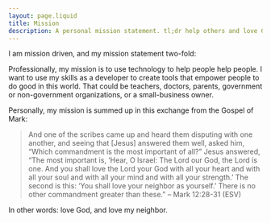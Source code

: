 ```yaml
---
layout: page.liquid
title: Mission
description: A personal mission statement. tl;dr help others and love God.
---
```


I am mission driven, and my mission statement two-fold:

Professionally, my mission is to use technology to help people help people. I
want to use my skills as a developer to create tools that empower people to do
good in this world. That could be teachers, doctors, parents, government or
non-government organizations, or a small-business owner.

Personally, my mission is summed up in this exchange from the Gospel of Mark:

> And one of the scribes came up and heard them disputing with one another, and
> seeing that [Jesus] answered them well, asked him, “Which commandment is the
> most important of all?” Jesus answered, “The most important is, ‘Hear, O
> Israel: The Lord our God, the Lord is one. And you shall love the Lord your
> God with all your heart and with all your soul and with all your mind and with
> all your strength.’ The second is this: ‘You shall love your neighbor as
> yourself.’ There is no other commandment greater than these.” – Mark 12:28-31
> (ESV)

In other words: love God, and love my neighbor.
